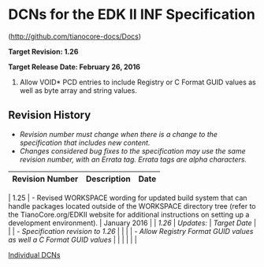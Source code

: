 # DCNs for the EDK II INF Specification

(http://github.com/tianocore-docs/Docs)

**Target Revision: 1.26**

**Target Release Date: February 26, 2016**

1. Allow VOID* PCD entries to include Registry or C Format GUID values as well
as byte array and string values.


## Revision History

- *Revision number must change when there is a change to the specification that
 includes new content.*
- *Changes considered bug fixes to the specification may use the same revision
 number, with an Errata tag. Errata tags are alpha characters.*


| Revision Number  | Description  | Date   |
| :--: | :--- | ---: |

| 1.25  | - Revised WORKSPACE wording for updated build system that can handle packages located outside of the WORKSPACE directory tree (refer to the TianoCore.org/EDKII website for additional instructions on setting up a development environment). | January 2016 |
| *1.26* | *Updates:* | *Target Date* |
|   | *- Specification revision to 1.26* | |
|   | *- Allow Registry Format GUID values as well a C Format GUID values*  |   |
|   |   |   |


[Individual DCNs](SUMMARY.md)
